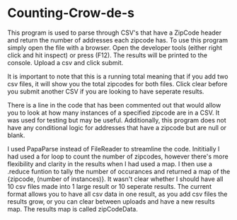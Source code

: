 ﻿# Counting-Crow-de-s
This program is used to parse through CSV's that have a ZipCode header and return the number of addresses each zipcode has. To use this program simply open the file with a browser. Open the developer tools (either right click and hit inspect) or press (F12). The results will be printed to the console. Upload a csv and click submit.

It is important to note that this is a running total meaning that if you add two csv files, it will show you the total zipcodes for both files. Click clear before you submit another CSV if you are looking to have seperate results.

There is a line in the code that has been commented out that would allow you to look at how many instances of a specified zipcode are in a CSV. It was used for testing but may be useful. Additionally, this program does not have any conditional logic for addresses that have a zipcode but are null or blank.

I used PapaParse instead of FileReader to streamline the code. Inititially I had used a for loop to count the number of zipcodes, however there's more flexibility and clarity in the results when I had used a map. I then use a .reduce funtion to tally the number of occurances and returned a map of the {zipcode, (number of instances)}. It wasn't clear whether I should have all 10 csv files made into 1 large result or 10 seperate results. The current format allows you to have all csv data in one result, as you add csv files the results grow, or you can clear between uploads and have a new results map. The results map is called zipCodeData.


